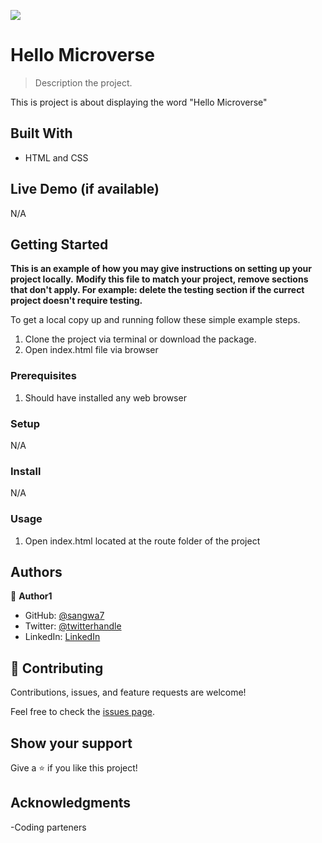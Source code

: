 ![](https://img.shields.io/badge/Microverse-blueviolet)

# Hello Microverse

> Description the project.

This is project is about displaying the word "Hello Microverse"

## Built With

- HTML and CSS


## Live Demo (if available)

N/A

## Getting Started

**This is an example of how you may give instructions on setting up your project locally.**
**Modify this file to match your project, remove sections that don't apply. For example: delete the testing section if the currect project doesn't require testing.**


To get a local copy up and running follow these simple example steps.

1. Clone the project via terminal or download the package.
2. Open index.html file via browser

### Prerequisites
1. Should have installed any web browser

### Setup

N/A

### Install

N/A

### Usage

1. Open index.html located at the route folder of the project


## Authors

👤 **Author1**

- GitHub: [@sangwa7](https://github.com/sangwa7)
- Twitter: [@twitterhandle](https://twitter.com/didiersangwa)
- LinkedIn: [LinkedIn](https://linkedin.com/in/didiersangwa)



## 🤝 Contributing

Contributions, issues, and feature requests are welcome!

Feel free to check the [issues page](../../issues/).

## Show your support

Give a ⭐️ if you like this project!

## Acknowledgments

-Coding parteners

